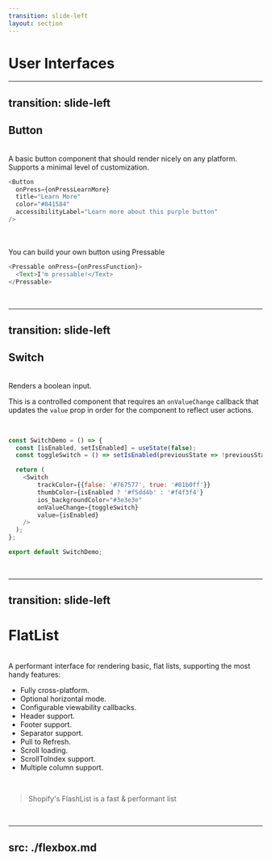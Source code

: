 ```yaml
---
transition: slide-left
layout: section
---
```

# User Interfaces

<!--
These common user interface controls will render on any platform.
-->
---
transition: slide-left
---

## Button

<br>
<span>
A basic button component that should render nicely on any platform.
Supports a minimal level of customization.

</span>
<br>

```js
<Button
  onPress={onPressLearnMore}
  title="Learn More"
  color="#841584"
  accessibilityLabel="Learn more about this purple button"
/>
```

<br>

<br>
<span>
You can build your own button using <span v-mark.highlight.red="1">Pressable</span>

</span>
<br>

```js
<Pressable onPress={onPressFunction}>
  <Text>I'm pressable!</Text>
</Pressable>
```

<br>

<!--
A basic button component that should render nicely on any platform
-->

---
transition: slide-left
---

## Switch

<br>
<span>
Renders a boolean input.

This is a controlled component that requires an `onValueChange` callback that updates the `value` prop in order for the component to reflect user actions.

</span>
<br>

```js
const SwitchDemo = () => {
  const [isEnabled, setIsEnabled] = useState(false);
  const toggleSwitch = () => setIsEnabled(previousState => !previousState);

  return (
    <Switch
        trackColor={{false: '#767577', true: '#81b0ff'}}
        thumbColor={isEnabled ? '#f5dd4b' : '#f4f3f4'}
        ios_backgroundColor="#3e3e3e"
        onValueChange={toggleSwitch}
        value={isEnabled}
    />
  );
};

export default SwitchDemo;
```

<br>

<!--
Renders a boolean input.
-->

---
transition: slide-left
---

# FlatList

<br>
<span>
A performant interface for rendering basic, flat lists, supporting the most handy features:

- Fully cross-platform.
- Optional horizontal mode.
- Configurable viewability callbacks.
- Header support.
- Footer support.
- Separator support.
- Pull to Refresh.
- Scroll loading.
- ScrollToIndex support.
- Multiple column support.

</span>

<br>

> Shopify's FlashList is a fast & performant list
<br>

<!--
Rendering basic, flat lists
-->

---
src: ./flexbox.md
---
